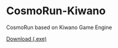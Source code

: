 # CosmoRun-Kiwano
CosmoRun based on Kiwano Game Engine

[Download (.exe)](https://github.com/Nomango/CosmoRun-Kiwano/releases/download/v1.1/CosmoRun.exe)
